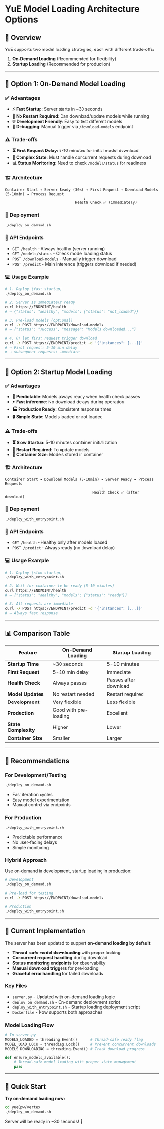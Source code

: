# YuE Model Loading Architecture Options

## 🎯 **Overview**

YuE supports two model loading strategies, each with different trade-offs:

1. **On-Demand Loading** (Recommended for flexibility)
2. **Startup Loading** (Recommended for production)

---

## 🚀 **Option 1: On-Demand Model Loading** 

### ✅ **Advantages**
- **⚡ Fast Startup**: Server starts in ~30 seconds
- **🔄 No Restart Required**: Can download/update models while running
- **💡 Development Friendly**: Easy to test different models
- **🧪 Debugging**: Manual trigger via `/download-models` endpoint

### ⚠️ **Trade-offs** 
- **⏳ First Request Delay**: 5-10 minutes for initial model download
- **🔀 Complex State**: Must handle concurrent requests during download
- **📊 Status Monitoring**: Need to check `/models/status` for readiness

### 🏗️ **Architecture**
```
Container Start → Server Ready (30s) → First Request → Download Models (5-10min) → Process Request
                                    ↓
                                Health Check ✅ (immediately)
```

### 🚀 **Deployment**
```bash
./deploy_on_demand.sh
```

### 📡 **API Endpoints**
- `GET /health` - Always healthy (server running)
- `GET /models/status` - Check model loading status
- `POST /download-models` - Manually trigger download
- `POST /predict` - Main inference (triggers download if needed)

### 💻 **Usage Example**
```bash
# 1. Deploy (fast startup)
./deploy_on_demand.sh

# 2. Server is immediately ready
curl https://ENDPOINT/health
# → {"status": "healthy", "models": {"status": "not_loaded"}}

# 3. Pre-load models (optional)
curl -X POST https://ENDPOINT/download-models
# → {"status": "success", "message": "Models downloaded..."}

# 4. Or let first request trigger download
curl -X POST https://ENDPOINT/predict -d '{"instances": [...]}'
# → First request: 5-10 min delay
# → Subsequent requests: Immediate
```

---

## 🎯 **Option 2: Startup Model Loading**

### ✅ **Advantages**
- **🎯 Predictable**: Models always ready when health check passes
- **⚡ Fast Inference**: No download delays during operation
- **🏭 Production Ready**: Consistent response times
- **🔒 Simple State**: Models loaded or not loaded

### ⚠️ **Trade-offs**
- **⏳ Slow Startup**: 5-10 minutes container initialization
- **🔄 Restart Required**: To update models
- **💾 Container Size**: Models stored in container

### 🏗️ **Architecture** 
```
Container Start → Download Models (5-10min) → Server Ready → Process Requests
                                            ↓
                                        Health Check ✅ (after download)
```

### 🚀 **Deployment**
```bash
./deploy_with_entrypoint.sh
```

### 📡 **API Endpoints**
- `GET /health` - Healthy only after models loaded
- `POST /predict` - Always ready (no download delay)

### 💻 **Usage Example**
```bash
# 1. Deploy (slow startup)
./deploy_with_entrypoint.sh

# 2. Wait for container to be ready (5-10 minutes)
curl https://ENDPOINT/health  
# → {"status": "healthy", "models": {"status": "ready"}}

# 3. All requests are immediate
curl -X POST https://ENDPOINT/predict -d '{"instances": [...]}'
# → Always fast response
```

---

## 📊 **Comparison Table**

| Feature | On-Demand Loading | Startup Loading |
|---------|------------------|-----------------|
| **Startup Time** | ~30 seconds | 5-10 minutes |
| **First Request** | 5-10 min delay | Immediate |
| **Health Check** | Always passes | Passes after download |
| **Model Updates** | No restart needed | Restart required |
| **Development** | Very flexible | Less flexible |
| **Production** | Good with pre-loading | Excellent |
| **State Complexity** | Higher | Lower |
| **Container Size** | Smaller | Larger |

---

## 🎯 **Recommendations**

### **For Development/Testing** 
```bash
./deploy_on_demand.sh
```
- Fast iteration cycles
- Easy model experimentation  
- Manual control via endpoints

### **For Production**
```bash
./deploy_with_entrypoint.sh  
```
- Predictable performance
- No user-facing delays
- Simple monitoring

### **Hybrid Approach**
Use on-demand in development, startup loading in production:

```bash
# Development
./deploy_on_demand.sh

# Pre-load for testing
curl -X POST https://ENDPOINT/download-models

# Production  
./deploy_with_entrypoint.sh
```

---

## 🔧 **Current Implementation**

The server has been updated to support **on-demand loading by default**:

- **Thread-safe model downloading** with proper locking
- **Concurrent request handling** during download
- **Status monitoring endpoints** for observability  
- **Manual download triggers** for pre-loading
- **Graceful error handling** for failed downloads

### **Key Files**
- `server.py` - Updated with on-demand loading logic
- `deploy_on_demand.sh` - On-demand deployment script
- `deploy_with_entrypoint.sh` - Startup loading deployment script
- `Dockerfile` - Now supports both approaches

### **Model Loading Flow**
```python
# In server.py
MODELS_LOADED = threading.Event()      # Thread-safe ready flag
MODEL_LOAD_LOCK = threading.Lock()     # Prevent concurrent downloads  
MODELS_DOWNLOADING = threading.Event() # Track download progress

def ensure_models_available():
    # Thread-safe model loading with proper state management
    pass
```

---

## 🎉 **Quick Start**

**Try on-demand loading now:**

```bash
cd yueBpw/vertex
./deploy_on_demand.sh
```

Server will be ready in ~30 seconds! 🚀 